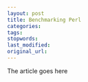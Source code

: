 ```yaml
---
layout: post
title: Benchmarking Perl
categories:
tags:
stopwords:
last_modified:
original_url: 
---
```


The article goes here


